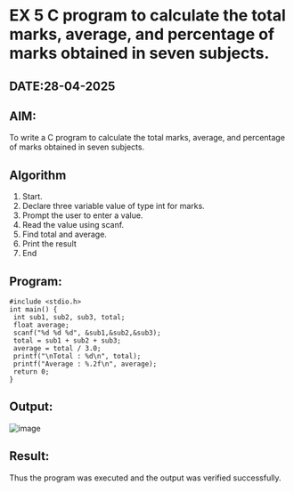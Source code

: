 # EX 5 C program to calculate the total marks, average, and percentage of marks obtained in seven subjects.
## DATE:28-04-2025
## AIM:
To write a C program to calculate the total marks, average, and percentage of marks obtained in seven subjects.

## Algorithm
1. Start.
2. Declare three variable value of type int for marks.
3. Prompt the user to enter a value.
4. Read the value using scanf.
5. Find total and average.
6. Print the result
7. End 

## Program:
```
#include <stdio.h>
int main() {
 int sub1, sub2, sub3, total;
 float average;
 scanf("%d %d %d", &sub1,&sub2,&sub3);
 total = sub1 + sub2 + sub3;
 average = total / 3.0;
 printf("\nTotal : %d\n", total);
 printf("Average : %.2f\n", average);
 return 0;
}
```

## Output:
![image](https://github.com/user-attachments/assets/6fd1b3d2-6bcb-4055-8233-b708db515e17)



## Result:
Thus the program was executed and the output was verified successfully.
